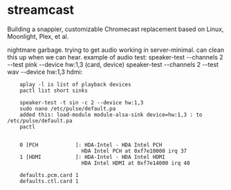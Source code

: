 # streamcast
Building a snappier, customizable Chromecast replacement based on Linux, Moonlight, Plex, et al.


nightmare garbage.   trying to get audio working in server-minimal.
can clean this up when we can hear.
        example of audio test:
        speaker-test --channels 2 --test pink --device hw:1,3
        (card, device)
        speaker-test --channels 2 --test wav --device hw:1,3
        hdmi:

        aplay -l is list of playback devices
        pactl list short sinks

        speaker-test -t sin -c 2 --device hw:1,3
        sudo nano /etc/pulse/default.pa
        added this: load-module module-alsa-sink device=hw:1,3 : to /etc/pulse/default.pa
        pactl 


        0 [PCH            ]: HDA-Intel - HDA Intel PCH
                            HDA Intel PCH at 0xf7e10000 irq 37
        1 [HDMI           ]: HDA-Intel - HDA Intel HDMI
                            HDA Intel HDMI at 0xf7e14000 irq 40

        defaults.pcm.card 1
        defaults.ctl.card 1  
